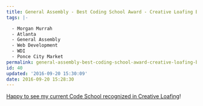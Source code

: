 ```yaml
---
title: General Assembly - Best Coding School Award - Creative Loafing Best Of 2016
tags: |-

  - Morgan Murrah
  - Atlanta
  - General Assembly
  - Web Development
  - WDI
  - Ponce City Market
permalink: general-assembly-best-coding-school-award-creative-loafing-best-of-2016
id: 40
updated: '2016-09-20 15:30:09'
date: 2016-09-20 15:28:30
---
```


[Happy to see my current Code School recognized in Creative Loafing](http://local.clatl.com/publication/best-of-atlanta/2016/cityscape/best-coding-school/award/general-assembly-atlanta)!
